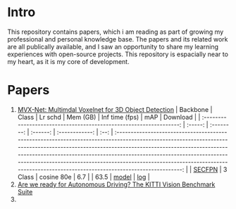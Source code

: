 # Intro
This repository contains papers, which i am reading as part of growing my professional and personal knowledge base. The papers and its related work are all publically available, and I saw an opportunity to share my learning experiences with open-source projects.
This repository is espacially near to my heart, as it is my core of development.

# Papers
1. [MVX-Net: Multimdal Voxelnet for 3D Object Detection](https://github.com/open-mmlab/mmdetection3d/tree/main/configs/mvxnet)
    |                              Backbone                               |  Class  |  Lr schd   | Mem (GB) | Inf time (fps) | mAP  |                                                                                                                                                                                                  Download                                                                                                                                                                                                   |
    | :-----------------------------------------------------------------: | :-----: | :--------: | :------: | :------------: | :--: | :---------------------------------------------------------------------------------------------------------------------------------------------------------------------------------------------------------------------------------------------------------------------------------------------------------------------------------------------------------------------------------------------------------: |
    | [SECFPN](./mvxnet_fpn_dv_second_secfpn_8xb2-80e_kitti-3d-3class.py) | 3 Class | cosine 80e |   6.7    |                | 63.5 | [model](https://download.openmmlab.com/mmdetection3d/v1.1.0_models/mvxnet/mvxnet_fpn_dv_second_secfpn_8xb2-80e_kitti-3d-3class/mvxnet_fpn_dv_second_secfpn_8xb2-80e_kitti-3d-3class-8963258a.pth) \| [log](https://download.openmmlab.com/mmdetection3d/v1.1.0_models/mvxnet/mvxnet_fpn_dv_second_secfpn_8xb2-80e_kitti-3d-3class/mvxnet_fpn_dv_second_secfpn_8xb2-80e_kitti-3d-3class-20230424_132228.log) |
2. [Are we ready for Autonomous Driving? The KITTI Vision Benchmark Suite](https://www.cvlibs.net/datasets/kitti/)
3. 
